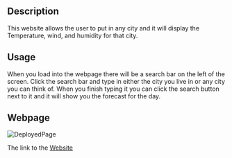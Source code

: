 ## Description 

This website allows the user to put in any city and it will display the Temperature, wind, and humidity for that city. 

## Usage

When you load into the webpage there will be a search bar on the left of the screen. Click the search bar and type in either the city you live in or any city you can think of. When you finish typing it you can click the search button next to it and it will show you the forecast for the day. 

## Webpage

![DeployedPage](images/weatherdashboardpicture.png)

The link to the [Website]()